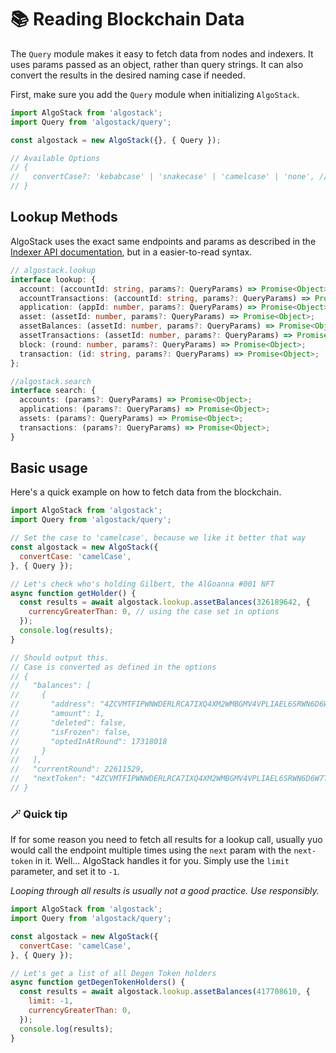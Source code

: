 # 📚 Reading Blockchain Data

The `Query` module makes it easy to fetch data from nodes and indexers. It uses params passed as an object, rather than query strings. It can also convert the results in the desired naming case if needed.


First, make sure you add the `Query` module when initializing `AlgoStack`.

```js
import AlgoStack from 'algostack';
import Query from 'algostack/query';

const algostack = new AlgoStack({}, { Query });

// Available Options
// {
//   convertCase?: 'kebabcase' | 'snakecase' | 'camelcase' | 'none', // default: 'none'
// }
```

## Lookup Methods

AlgoStack uses the exact same endpoints and params as described in the [Indexer API documentation](https://app.swaggerhub.com/apis/algonode/indexer/2.0), but in a easier-to-read syntax.  

```ts
// algostack.lookup
interface lookup: {
  account: (accountId: string, params?: QueryParams) => Promise<Object>;
  accountTransactions: (accountId: string, params?: QueryParams) => Promise<Object>;
  application: (appId: number, params?: QueryParams) => Promise<Object>;
  asset: (assetId: number, params?: QueryParams) => Promise<Object>;
  assetBalances: (assetId: number, params?: QueryParams) => Promise<Object>;
  assetTransactions: (assetId: number, params?: QueryParams) => Promise<Object>;
  block: (round: number, params?: QueryParams) => Promise<Object>;
  transaction: (id: string, params?: QueryParams) => Promise<Object>;
};

//algostack.search
interface search: {
  accounts: (params?: QueryParams) => Promise<Object>;
  applications: (params?: QueryParams) => Promise<Object>;
  assets: (params?: QueryParams) => Promise<Object>;
  transactions: (params?: QueryParams) => Promise<Object>;
}
```


## Basic usage

Here's a quick example on how to fetch data from the blockchain. 

```js
import AlgoStack from 'algostack';
import Query from 'algostack/query';

// Set the case to 'camelcase', because we like it better that way
const algostack = new AlgoStack({
  convertCase: 'camelCase',
}, { Query });

// Let's check who's holding Gilbert, the AlGoanna #001 NFT
async function getHolder() {
  const results = await algostack.lookup.assetBalances(326189642, {
    currencyGreaterThan: 0, // using the case set in options
  });
  console.log(results);
}

// Should output this. 
// Case is converted as defined in the options
// {
//   "balances": [
//     {
//       "address": "4ZCVMTFIPWNWDERLRCA7IXQ4XM2WMBGMV4VPLIAEL6SRWN6D6W7TBTYYLU",
//       "amount": 1,
//       "deleted": false,
//       "isFrozen": false,
//       "optedInAtRound": 17318018
//     }
//   ],
//   "currentRound": 22611529,
//   "nextToken": "4ZCVMTFIPWNWDERLRCA7IXQ4XM2WMBGMV4VPLIAEL6SRWN6D6W7TBTYYLU"
// } 
```

### 🪄 Quick tip

If for some reason you need to fetch all results for a lookup call, usually yuo would call the endpoint multiple times using the `next` param with the `next-token` in it. Well... AlgoStack handles it for you. Simply use the `limit` parameter, and set it to `-1`. 

*Looping through all results is usually not a good practice. Use responsibly.*

```js
import AlgoStack from 'algostack';
import Query from 'algostack/query';

const algostack = new AlgoStack({
  convertCase: 'camelCase',
}, { Query });

// Let's get a list of all Degen Token holders
async function getDegenTokenHolders() {
  const results = await algostack.lookup.assetBalances(417708610, {
    limit: -1,
    currencyGreaterThan: 0,
  });
  console.log(results);
}
```
